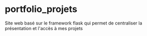 # portfolio_projets
Site web basé sur le framework flask qui permet de centraliser la présentation et l'accès à mes projets
